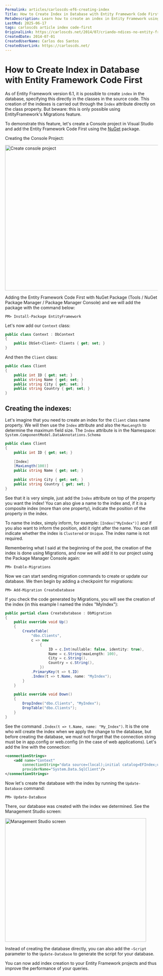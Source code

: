```yaml
---
Permalink: articles/carloscds-ef6-creating-index
Title: How to Create Index in Database with Entity Framework Code First
MetaDescription: Learn how to create an index in Entity Framework using the Migrations feature. By adding the Index attribute in the class property, you can improve the performance of your queries.
LastMod: 2025-06-17
tags: carloscds article index code-first
OriginalLink: https://carloscds.net/2014/07/criando-ndices-no-entity-framework-codefirst/
CreatedDate: 2014-07-01
CreatedUserName: Carlos dos Santos
CreatedUserLink: https://carloscds.net/
---
```


# How to Create Index in Database with Entity Framework Code First

As of Entity Framework version 6.1, it is possible to create `index` in the database, specifying this directly in the classes in the source code. This creation of the indexes is carried out through the `Index` attribute directly on the class property. But beware: this is only possible using EntityFramework's Migrations feature.

To demonstrate this feature, let's create a Console project in Visual Studio and add the Entity Framework Code First using the [NuGet](https://nuget-tutorial.net/) package.

Creating the Console Project:

<img src="https://carloscds.net/wp-content/uploads/2014/07/SNAGHTML4fb2cd3_thumb.png" width="836" height="479" alt="Create console project">

Adding the Entity Framework Code First with NuGet Package (Tools / NuGet Package Manager / Package Manager Console) and we will add the package with the command below:

```package-manager
PM> Install-Package EntityFramework
```

Let's now add our `Context` class:

```csharp
public class Context : DbContext
{
    public DbSet<Client> Clients { get; set; }
}
```

And then the `Client` class:

```csharp
public class Client
{
    public int ID { get; set; }
    public string Name { get; set; }
    public string City { get; set; }
    public string Country { get; set; }
}
```

## Creating the indexes:

Let's imagine that you need to create an index for the `Client` class name property. We will then use the `Index` attribute and also the `MaxLength` to determine the maximum field size. The `Index` attribute is in the Namespace: `System.ComponentModel.DataAnnotations.Schema`

```csharp
public class Client
{
    public int ID { get; set; }
    
    [Index]
    [MaxLength(100)]
    public string Name { get; set; }
    
    public string City { get; set; }
    public string Country { get; set; }
}
```

See that it is very simple, just add the `Index` attribute on top of the property you want the index! You can also give a name to the index and, if it is a composite index (more than one property), indicate the position of the property in the index.

To name the index, simply inform, for example: `[Index("MyIndex")]` and if you also want to inform the position, add it right after the name. You can still indicate whether the index is `Clustered` or `Unique`. The index name is not required.

Remembering what I said at the beginning of the post, the creation of the index is done using Migrations, and now we will add it to our project using the Package Manager Console again:

```package-manager
PM> Enable-Migrations
```

Now we can start sending migration commands to create or update our database. We then begin by adding a checkpoint for migrations:

```package-manager
PM> Add-Migration CreateDatabase
```

If you check the code generated by Migrations, you will see the creation of the index (in this example I named the index "MyIndex"):

```csharp
public partial class CreateDatabase : DbMigration
{
    public override void Up()
    {
        CreateTable(
            "dbo.Clients",
            c => new
                {
                    ID = c.Int(nullable: false, identity: true),
                    Name = c.String(maxLength: 100),
                    City = c.String(),
                    Country = c.String(),
                })
            .PrimaryKey(t => t.ID)
            .Index(t => t.Name, name: "MyIndex");       
        }
    }
 
    public override void Down()
    {
        DropIndex("dbo.Clients", "MyIndex");
        DropTable("dbo.Clients");
    }
}
```

See the command `.Index(t => t.Name, name: "My_Index")`. It is the one who will create the index when we apply the change to the database, but before creating the database, we must not forget that the connection string must be in app.config or web.config (in the case of web applications). Let's add the line with the connection:

```xml
<connectionStrings>
    <add name="Context" 
        connectionString="data source=(local);initial catalog=EFIndex;user id=test; password=test" 
        providerName="System.Data.SqlClient"/>
</connectionStrings>  
```

Now let's create the database with the index by running the `Update-Database` command:

```package-manager
PM> Update-DataBase
```

There, our database was created with the index we determined. See the Management Studio screen:

<img src="https://carloscds.net/wp-content/uploads/2014/07/image_thumb.png" width="465" height="407" alt="Management Studio screen">

Instead of creating the database directly, you can also add the `–Script` parameter to the `Update-Database` to generate the script for your database.

You can now add index creation to your Entity Framework projects and thus improve the performance of your queries.